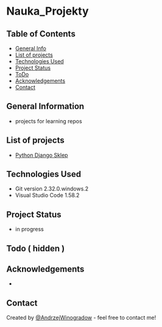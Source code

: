 # Nauka_Projekty

## Table of Contents
* [General Info](#general-information)
* [List of projects](#list-of-projects)
* [Technologies Used](#technologies-used) <!--  * [Features](#features) * [Screenshots](#screenshots) * [Setup](#setup) * [Usage](#usage) -->
* [Project Status](#project-status) <!-- * [Room for Improvement](#room-for-improvement) -->
* [ToDo](#todo)
* [Acknowledgements](#acknowledgements)
* [Contact](#contact) <!-- * [License](#license) -->


## General Information

- projects for learning repos


## List of projects

- [Python Django Sklep](https://andrzejwinogradow.github.io/Nauka_Projekty/Nauka_Django_Sklep/)


## Technologies Used

- Git version 2.32.0.windows.2
- Visual Studio Code 1.58.2


<!-- ## Features
List the ready features here:
- Awesome feature 1
- Awesome feature 2
- Awesome feature 3 -->


<!--  ## Screenshots
![Example screenshot](./img/screenshot.png) -->
<!-- If you have screenshots you'd like to share, include them here. -->


<!--  ## Setup
What are the project requirements/dependencies? Where are they listed? A requirements.txt or a Pipfile.lock file perhaps? Where is it located?

Proceed to describe how to install / setup one's local environment / get started with the project.
-->

<!--  ## Usage
How does one go about using it?
Provide various use cases and code examples here.

`write-your-code-here`
-->

## Project Status

- in progress 

<!--  ## Room for Improvement
Include areas you believe need improvement / could be improved. Also add TODOs for future development.

Room for improvement:
- Improvement to be done 1
- Improvement to be done 2-->

## Todo ( hidden )
<!-- 
- Programming languages:
  - TypeScript
  - Shell(Bash)???
  - Rust
- Web Frameworks:
  - React
  - Express
  - Next.js
  - Vite
- CMS: 
  - Wordpress
  - Notion
  - Worpress ( Headless )
  - Contenful
  - Strapi
  - Sanity
- testowanie automatyczne:
  - selenium
- API
 -->

## Acknowledgements

- 


## Contact
Created by [@AndrzejWinogradow](https://github.com/AndrzejWinogradow) - feel free to contact me!

